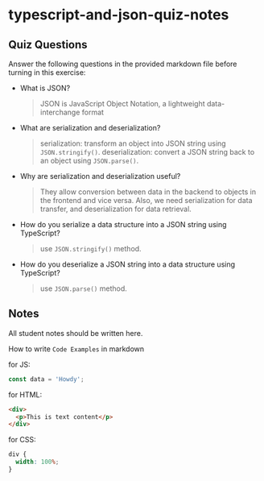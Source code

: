 # typescript-and-json-quiz-notes

## Quiz Questions

Answer the following questions in the provided markdown file before turning in this exercise:

- What is JSON?

  > JSON is JavaScript Object Notation, a lightweight data-interchange format

- What are serialization and deserialization?

  > serialization: transform an object into JSON string using `JSON.stringify()`.
  > deserialization: convert a JSON string back to an object using `JSON.parse()`.

- Why are serialization and deserialization useful?

  > They allow conversion between data in the backend to objects in the frontend and vice versa. Also, we need serialization for data transfer, and deserialization for data retrieval.

- How do you serialize a data structure into a JSON string using TypeScript?

  > use `JSON.stringify()` method.

- How do you deserialize a JSON string into a data structure using TypeScript?
  > use `JSON.parse()` method.

## Notes

All student notes should be written here.

How to write `Code Examples` in markdown

for JS:

```javascript
const data = 'Howdy';
```

for HTML:

```html
<div>
  <p>This is text content</p>
</div>
```

for CSS:

```css
div {
  width: 100%;
}
```
